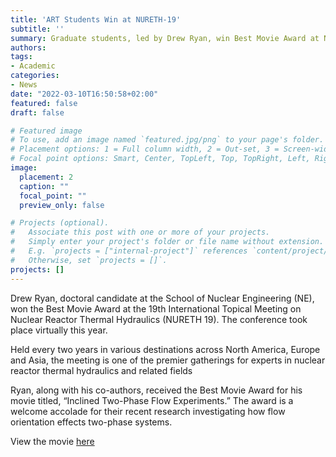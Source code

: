 ```yaml
---
title: 'ART Students Win at NURETH-19'
subtitle: ''
summary: Graduate students, led by Drew Ryan, win Best Movie Award at NURETH-19.
authors: 
tags:
- Academic
categories:
- News
date: "2022-03-10T16:50:58+02:00"
featured: false
draft: false

# Featured image
# To use, add an image named `featured.jpg/png` to your page's folder.
# Placement options: 1 = Full column width, 2 = Out-set, 3 = Screen-width
# Focal point options: Smart, Center, TopLeft, Top, TopRight, Left, Right, BottomLeft, Bottom, BottomRight
image:
  placement: 2
  caption: ""
  focal_point: ""
  preview_only: false

# Projects (optional).
#   Associate this post with one or more of your projects.
#   Simply enter your project's folder or file name without extension.
#   E.g. `projects = ["internal-project"]` references `content/project/deep-learning/index.md`.
#   Otherwise, set `projects = []`.
projects: []
---
```


Drew Ryan, doctoral candidate at the School of Nuclear Engineering (NE), won the Best Movie Award at the 19th International Topical Meeting on Nuclear Reactor Thermal Hydraulics (NURETH 19). The conference took place virtually this year. 

Held every two years in various destinations across North America, Europe and Asia, the meeting is one of the premier gatherings for experts in nuclear reactor thermal hydraulics and related fields

Ryan, along with his co-authors, received the Best Movie Award for his movie titled, “Inclined Two-Phase Flow Experiments.” The award is a welcome accolade for their recent research investigating how flow orientation effects two-phase systems.

View the movie [here](https://www.youtube.com/watch?v=EHMZC11Be7Y)